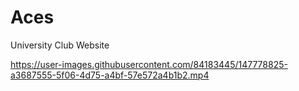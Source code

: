 # Aces
University Club Website


https://user-images.githubusercontent.com/84183445/147778825-a3687555-5f06-4d75-a4bf-57e572a4b1b2.mp4
